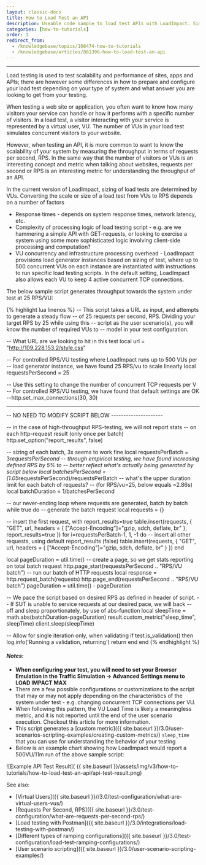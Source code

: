 ```yaml
---
layout: classic-docs
title: How to Load Test an API
description: Useable code sample to load test APIs with LoadImpact. Simply put your endpoint in. This will make 25 rps per VU until the test is over.
categories: [how-to-tutorials]
order: 1
redirect_from:
  - /knowledgebase/topics/108474-how-to-tutorials
  - /knowledgebase/articles/861396-how-to-load-test-an-api
---
```


***

Load testing is used to test scalability and performance of sites, apps and APIs; there are however some differences in how to prepare and configure your load test depending on your type of system and what answer you are looking to get from your testing.

When testing a web site or application, you often want to know how many visitors your service can handle or how it performs with a specific number of visitors. In a load test, a visitor interacting with your service is represented by a virtual user, VU. The number of VUs in your load test simulates concurrent visitors to your website.

However, when testing an API, it is more common to want to know the scalability of your system by measuring the throughput in terms of requests per second, RPS. In the same way that the number of visitors or VUs is an interesting concept and metric when talking about websites, requests per second or RPS is an interesting metric for understanding the throughput of an API.

In the current version of LoadImpact, sizing of load tests are determined by VUs. Converting the scale or size of a load test from VUs to RPS depends on a number of factors

- Response times - depends on system response times, network latency, etc.
- Complexity of processing logic of load testing script - e.g. are we hammering a simple API with GET-requests, or looking to exercise a system using some more sophisticated logic involving client-side processing and computation?
- VU concurrency and infrastructure processing overhead - LoadImpact provisions load generator instances based on sizing of test, where up to 500 concurrent VUs on each instance are instantiated with instructions to run specific load testing scripts. In the default setting, LoadImpact also allows each VU to keep 4 active concurrent TCP connections.

The below sample script generates throughput towards the system under test at 25 RPS/VU:

{% highlight lua linenos %}
-- This script takes a URL as input, and attempts to generate a steady flow
-- of 25 requests per second, RPS. Dividing your target RPS by 25 while using this
-- script as the user scenario(s), you will know the number of required VUs to
-- model in your test configuration.

-- What URL are we looking to hit in this test
local url = "http://109.228.153.2/style.css"

-- For controlled RPS/VU testing where LoadImpact runs up to 500 VUs per
-- load generator instance, we have found 25 RPS/vu to scale linearly
local requestsPerSecond = 25

-- Use this setting to change the number of concurrent TCP requests per V
-- For controlled RPS/VU testing, we have found that default settings are OK
--http.set_max_connections(30, 30)

-------------------------------------------------------
-- NO NEED TO MODIFY SCRIPT BELOW ---------------------

-- in the case of high-throughput RPS-testing, we will not report stats
-- on each http-request result (only once per batch)
http.set_option("report_results", false)

-- sizing of each batch, 3x seems to work fine
local requestsPerBatch = 3*requestsPerSecond
-- through empirical testing, we have found increasing defined RPS by 5% to
-- better reflect what's actually being generated by script below
local batchesPerSecond = (1.05*requestsPerSecond)/requestsPerBatch
-- what's the upper duration limit for each batch of requests?
-- (for RPS/vu=25, below equals ~2.86s)
local batchDuration = 1/batchesPerSecond

-- our never-ending loop where requests are generated, batch by batch
while true do
  -- generate the batch request
  local requests = {}

  -- insert the first request, with report_results=true
  table.insert(requests, { "GET", url, headers = { ["Accept-Encoding"]="gzip, sdch, deflate, br" }, report_results=true })
  for i=requestsPerBatch-1, 1, -1 do
    -- insert all other requests, using default report_results (false)
    table.insert(requests, { "GET", url, headers = { ["Accept-Encoding"]="gzip, sdch, deflate, br" } })
  end

  local pageDuration = util.time()
  -- create a page, so we get stats reporting on total batch request
  http.page_start(requestsPerSecond .. "RPS/VU batch")
  -- run our batch of HTTP requests
  local response = http.request_batch(requests)
  http.page_end(requestsPerSecond .. "RPS/VU batch")
  pageDuration = util.time() - pageDuration

  -- We pace the script based on desired RPS as defined in header of script.
  -- If SUT is unable to service requests at our desired pace, we will back
  -- off and sleep proportionately, by use of abs-function
  local sleepTime = math.abs(batchDuration-pageDuration)
  result.custom_metric("sleep_time", sleepTime)
  client.sleep(sleepTime)

  -- Allow for single iteration only, when validating
  if test.is_validation() then
    log.info('Running a validation, returning')
    return
  end
end
{% endhighlight %}

#### _Notes_:

- **When configuring your test, you will need to set your Browser Emulation in the Traffic Simulation -> Advanced Settings menu to LOAD IMPACT MAX**
- There are a few possible configurations or customizations to the script that may or may not apply depending on the characteristics of the system under test - e.g. changing concurrent TCP connections per VU.
- When following this pattern, the VU Load Time is likely a meaningless metric, and it is not reported until the end of the user scenario execution. Checkout this article for more information.
- This script generates a [custom metric]({{ site.baseurl }}/3.0/user-scenarios-scripting-examples/creating-custom-metrics/) `sleep_time` that you can use for understanding the behavior of your testing
- Below is an example chart showing how LoadImpact would report a 500VU/11m run of the above sample script:

![Example API Test Result]( {{ site.baseurl }}/assets/img/v3/how-to-tutorials/how-to-load-test-an-api/api-test-result.png)

See also:
- [Virtual Users]({{ site.baseurl }}//3.0/test-configuration/what-are-virtual-users-vus/)
- [Requests Per Second, RPS]({{ site.baseurl }}/3.0/test-configuration/what-are-requests-per-second-rps/)
- [Load testing with Postman]({{ site.baseurl }}/3.0/integrations/load-testing-with-postman/)
- [Different types of ramping configurations]({{ site.baseurl }}/3.0/test-configuration/load-test-ramping-configurations/)
- [User scenario scripting]({{ site.baseurl }}/3.0/user-scenario-scripting-examples/)
